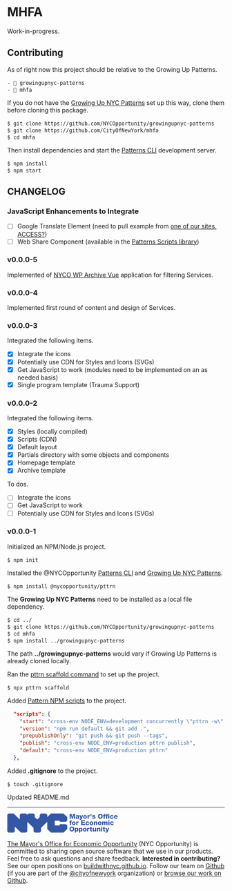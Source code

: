 # MHFA

Work-in-progress.

## Contributing

As of right now this project should be relative to the Growing Up Patterns.

```
- 📁 growingupnyc-patterns
- 📁 mhfa
```

If you do not have the [Growing Up NYC Patterns](https://github.com/NYCOpportunity/growingupnyc-patterns) set up this way, clone them before cloning this package.

```shell
$ git clone https://github.com/NYCOpportunity/growingupnyc-patterns
$ git clone https://github.com/CityOfNewYork/mhfa
$ cd mhfa
```

Then install dependencies and start the [Patterns CLI](https://github.com/CityOfNewYork/patterns-cli) development server.

```shell
$ npm install
$ npm start
```

## CHANGELOG

### JavaScript Enhancements to Integrate

* [ ] Google Translate Element (need to pull example from [one of our sites, ACCESS?](https://github.com/CityOfNewYork/ACCESS-NYC/blob/main/wp-content/themes/access/src/js/modules/google-translate-element.js))
* [ ] Web Share Component (available in the [Patterns Scripts library](https://github.com/CityOfNewYork/patterns-scripts/tree/main/src/web-share))

### v0.0.0-5

Implemented of [NYCO WP Archive Vue](https://github.com/CityOfNewYork/nyco-wp-archive-vue) application for filtering Services.

### v0.0.0-4

Implemented first round of content and design of Services.

### v0.0.0-3

Integrated the following items.

* [x] Integrate the icons
* [x] Potentially use CDN for Styles and Icons (SVGs)
* [x] Get JavaScript to work (modules need to be implemented on an as needed basis)
* [x] Single program template (Trauma Support)

### v0.0.0-2

Integrated the following items.

* [x] Styles (locally compiled)
* [x] Scripts (CDN)
* [x] Default layout
* [x] Partials directory with some objects and components
* [x] Homepage template
* [x] Archive template

To dos.

* [ ] Integrate the icons
* [ ] Get JavaScript to work
* [ ] Potentially use CDN for Styles and Icons (SVGs)

### v0.0.0-1

Initialized an NPM/Node.js project.

```
$ npm init
```

Installed the @NYCOpportunity [Patterns CLI](https://github.com/CityOfNewYork/patterns-cli) and [Growing Up NYC Patterns](https://github.com/NYCOpportunity/growingupnyc-patterns).

```shell
$ npm install @nycopportunity/pttrn
```

The **Growing Up NYC Patterns** need to be installed as a local file dependency.

```
$ cd ../
$ git clone https://github.com/NYCOpportunity/growingupnyc-patterns
$ cd mhfa
$ npm install ../growingupnyc-patterns
```

The path **../growingupnyc-patterns** would vary if Growing Up Patterns is already cloned locally.

Ran the [pttrn scaffold command](https://github.com/CityOfNewYork/patterns-cli/#scaffold) to set up the project.

```shell
$ npx pttrn scaffold
```

Added [Pattern NPM scripts](https://github.com/CityOfNewYork/patterns-cli/#npm-scripts) to the project.

```json
  "scripts": {
    "start": "cross-env NODE_ENV=development concurrently \"pttrn -w\" \"pttrn serve -w\" -p \"none\"",
    "version": "npm run default && git add .",
    "prepublishOnly": "git push && git push --tags",
    "publish": "cross-env NODE_ENV=production pttrn publish",
    "default": "cross-env NODE_ENV=production pttrn"
  },
```

Added **.gitignore** to the project.

```shell
$ touch .gitignore
```

Updated README.md

---

![The Mayor's Office for Economic Opportunity](NYCMOEO_SecondaryBlue256px.png)

[The Mayor's Office for Economic Opportunity](http://nyc.gov/opportunity) (NYC Opportunity) is committed to sharing open source software that we use in our products. Feel free to ask questions and share feedback. **Interested in contributing?** See our open positions on [buildwithnyc.github.io](http://buildwithnyc.github.io/). Follow our team on [Github](https://github.com/orgs/CityOfNewYork/teams/nycopportunity) (if you are part of the [@cityofnewyork](https://github.com/CityOfNewYork/) organization) or [browse our work on Github](https://github.com/search?q=nycopportunity).
